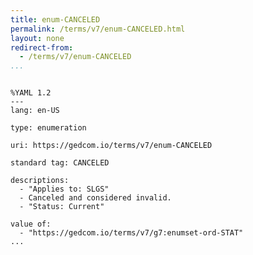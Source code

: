 ```yaml
---
title: enum-CANCELED
permalink: /terms/v7/enum-CANCELED.html
layout: none
redirect-from:
  - /terms/v7/enum-CANCELED
...
```


```

%YAML 1.2
---
lang: en-US

type: enumeration

uri: https://gedcom.io/terms/v7/enum-CANCELED

standard tag: CANCELED

descriptions:
  - "Applies to: SLGS"
  - Canceled and considered invalid.
  - "Status: Current"

value of:
  - "https://gedcom.io/terms/v7/g7:enumset-ord-STAT"
...

```
